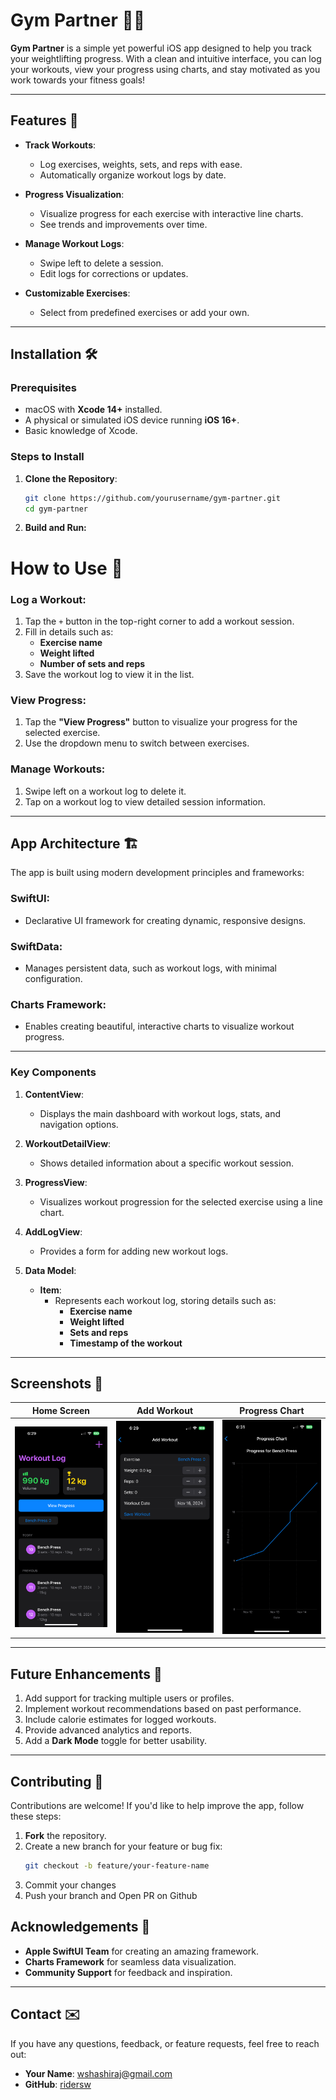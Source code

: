 # Gym Partner 🏋️‍♂️

**Gym Partner** is a simple yet powerful iOS app designed to help you track your weightlifting progress. With a clean and intuitive interface, you can log your workouts, view your progress using charts, and stay motivated as you work towards your fitness goals!

---

## Features 🚀

- **Track Workouts**:

  - Log exercises, weights, sets, and reps with ease.
  - Automatically organize workout logs by date.

- **Progress Visualization**:

  - Visualize progress for each exercise with interactive line charts.
  - See trends and improvements over time.

- **Manage Workout Logs**:

  - Swipe left to delete a session.
  - Edit logs for corrections or updates.

- **Customizable Exercises**:
  - Select from predefined exercises or add your own.

---

## Installation 🛠️

### Prerequisites

- macOS with **Xcode 14+** installed.
- A physical or simulated iOS device running **iOS 16+**.
- Basic knowledge of Xcode.

### Steps to Install

1. **Clone the Repository**:

   ```bash
   git clone https://github.com/yourusername/gym-partner.git
   cd gym-partner

   ```

2. **Build and Run:**

# How to Use 📖

### Log a Workout:

1. Tap the `+` button in the top-right corner to add a workout session.
2. Fill in details such as:
   - **Exercise name**
   - **Weight lifted**
   - **Number of sets and reps**
3. Save the workout log to view it in the list.

### View Progress:

1. Tap the **"View Progress"** button to visualize your progress for the selected exercise.
2. Use the dropdown menu to switch between exercises.

### Manage Workouts:

1. Swipe left on a workout log to delete it.
2. Tap on a workout log to view detailed session information.

---

## App Architecture 🏗️

The app is built using modern development principles and frameworks:

### **SwiftUI**:

- Declarative UI framework for creating dynamic, responsive designs.

### **SwiftData**:

- Manages persistent data, such as workout logs, with minimal configuration.

### **Charts Framework**:

- Enables creating beautiful, interactive charts to visualize workout progress.

---

### Key Components

1. **ContentView**:

   - Displays the main dashboard with workout logs, stats, and navigation options.

2. **WorkoutDetailView**:

   - Shows detailed information about a specific workout session.

3. **ProgressView**:

   - Visualizes workout progression for the selected exercise using a line chart.

4. **AddLogView**:

   - Provides a form for adding new workout logs.

5. **Data Model**:
   - **Item**:
     - Represents each workout log, storing details such as:
       - **Exercise name**
       - **Weight lifted**
       - **Sets and reps**
       - **Timestamp of the workout**

---

## Screenshots 📱

| **Home Screen**                      | **Add Workout**                             | **Progress Chart**                                |
| ------------------------------------ | ------------------------------------------- | ------------------------------------------------- |
| ![Home Screen](screenshots/home.png) | ![Add Workout](screenshots/add_workout.png) | ![Progress Chart](screenshots/progress_chart.png) |

---

## Future Enhancements 🔮

1. Add support for tracking multiple users or profiles.
2. Implement workout recommendations based on past performance.
3. Include calorie estimates for logged workouts.
4. Provide advanced analytics and reports.
5. Add a **Dark Mode** toggle for better usability.

---

## Contributing 🤝

Contributions are welcome! If you'd like to help improve the app, follow these steps:

1. **Fork** the repository.
2. Create a new branch for your feature or bug fix:
   ```bash
   git checkout -b feature/your-feature-name
   ```
3. Commit your changes
4. Push your branch and Open PR on Github

## Acknowledgements 🙌

- **Apple SwiftUI Team** for creating an amazing framework.
- **Charts Framework** for seamless data visualization.
- **Community Support** for feedback and inspiration.

---

## Contact ✉️

If you have any questions, feedback, or feature requests, feel free to reach out:

- **Your Name**: [wshashiraj@gmail.com](mailto:wshashiraj@gmail.com)
- **GitHub**: [ridersw](https://github.com/ridersw)
